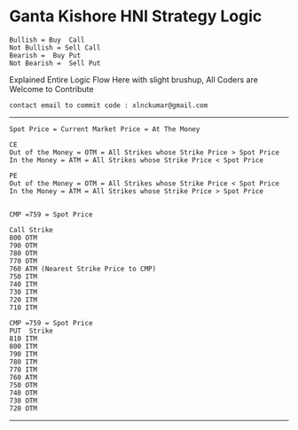# Ganta Kishore HNI Strategy Logic

```
Bullish = Buy  Call 
Not Bullish = Sell Call
Bearish =  Buy Put 
Not Bearish =  Sell Put 
```


Explained Entire Logic Flow Here with slight brushup, 
All Coders are Welcome to Contribute

```
contact email to commit code : xlnckumar@gmail.com
```
****

```
Spot Price = Current Market Price = At The Money
```

```
CE
Out of the Money = OTM = All Strikes whose Strike Price > Spot Price 
In the Money = ATM = All Strikes whose Strike Price < Spot Price
```

```
PE
Out of the Money = OTM = All Strikes whose Strike Price < Spot Price 
In the Money = ATM = All Strikes whose Strike Price > Spot Price
```

```

CMP =759 = Spot Price

Call Strike		
800	OTM
790	OTM
780	OTM
770	OTM
760	ATM (Nearest Strike Price to CMP)
750	ITM
740	ITM
730	ITM
720	ITM
710	ITM
```

```
CMP =759 = Spot Price
PUT  Strike		
810	ITM
800	ITM
790	ITM
780	ITM
770	ITM
760	ATM
750	OTM
740	OTM
730	OTM
720	OTM
```



****
